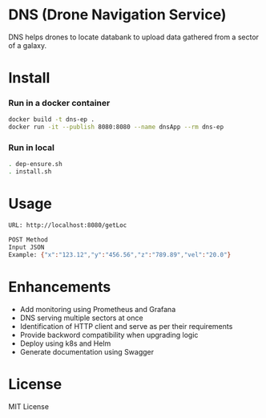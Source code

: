 # DNS (Drone Navigation Service)
DNS helps drones to locate databank to upload data gathered from a sector of a galaxy.

# Install
### Run in a docker container 
```bash
docker build -t dns-ep .
docker run -it --publish 8080:8080 --name dnsApp --rm dns-ep
```
### Run in local
```bash 
. dep-ensure.sh
. install.sh
```

# Usage
```bash
URL: http://localhost:8080/getLoc

POST Method 
Input JSON
Example: {"x":"123.12","y":"456.56","z":"789.89","vel":"20.0"}
```

# Enhancements 
- Add monitoring using Prometheus and Grafana
- DNS serving multiple sectors at once
- Identification of HTTP client and serve as per their requirements
- Provide backword compatibility when upgrading logic
- Deploy using k8s and Helm
- Generate documentation using Swagger

# License
MIT License



